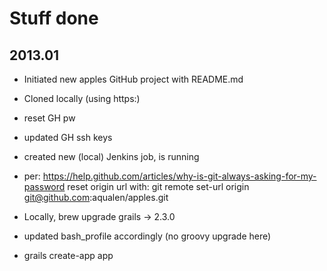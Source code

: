 Stuff done
==========

2013.01
-------

 * Initiated new apples GitHub project with README.md

 * Cloned locally (using https:)
 * reset GH pw
 * updated GH ssh keys
 * created new (local) Jenkins job, is running

 * per: https://help.github.com/articles/why-is-git-always-asking-for-my-password
reset origin url with: git remote set-url origin git@github.com:aqualen/apples.git

 * Locally, brew upgrade grails -> 2.3.0
 * updated bash_profile accordingly (no groovy upgrade here)
 * grails create-app app  
 

